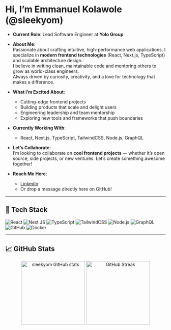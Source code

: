 # Hi, I’m Emmanuel Kolawole (@sleekyom)  

- **Current Role**: Lead Software Engineer at **Yolo Group**  
- **About Me**:  
  Passionate about crafting intuitive, high-performance web applications. I specialize in **modern frontend technologies** (React, Next.js, TypeScript) and scalable architecture design.  
  I believe in writing clean, maintainable code and mentoring others to grow as world-class engineers.  
  Always driven by curiosity, creativity, and a love for technology that makes a difference.  

- **What I’m Excited About**:  
  - Cutting-edge frontend projects  
  - Building products that scale and delight users  
  - Engineering leadership and team mentorship  
  - Exploring new tools and frameworks that push boundaries  

- **Currently Working With**:  
  - React, Next.js, TypeScript, TailwindCSS, Node.js, GraphQL  

- **Let’s Collaborate**:  
  I’m looking to collaborate on **cool frontend projects** — whether it’s open source, side projects, or new ventures. Let’s create something awesome together!  

- **Reach Me Here**:  
  - [LinkedIn](https://www.linkedin.com/in/kolawole-emmanuel-a167b781/)  
  - Or drop a message directly here on GitHub!

---

## 🚀 Tech Stack

![React](https://img.shields.io/badge/React-20232A?style=for-the-badge&logo=react&logoColor=61DAFB)
![Next JS](https://img.shields.io/badge/Next.js-000000?style=for-the-badge&logo=nextdotjs&logoColor=white)
![TypeScript](https://img.shields.io/badge/TypeScript-007acc?style=for-the-badge&logo=typescript&logoColor=white)
![TailwindCSS](https://img.shields.io/badge/TailwindCSS-38B2AC?style=for-the-badge&logo=tailwind-css&logoColor=white)
![Node.js](https://img.shields.io/badge/Node.js-339933?style=for-the-badge&logo=nodedotjs&logoColor=white)
![GraphQL](https://img.shields.io/badge/GraphQL-E10098?style=for-the-badge&logo=graphql&logoColor=white)
![GitHub](https://img.shields.io/badge/GitHub-181717?style=for-the-badge&logo=github&logoColor=white)
![Docker](https://img.shields.io/badge/Docker-2496ED?style=for-the-badge&logo=docker&logoColor=white)

---

## 📈 GitHub Stats

<p align="center">
  <img src="https://github-readme-stats.vercel.app/api?username=sleekyom&show_icons=true&theme=radical" alt="sleekyom GitHub stats" height="200"/>
  <img src="https://github-readme-streak-stats.herokuapp.com/?user=sleekyom&theme=radical" alt="GitHub Streak" height="200"/>
</p>

<!--
sleekyom/sleekyom is a ✨ special ✨ repository because its `README.md` appears on your GitHub profile.
You can click the Preview link to take a look at your changes.
-->
